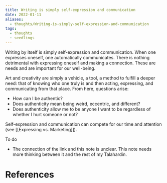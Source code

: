 ```yaml
---
title: Writing is simply self-expression and communication
date: 2022-01-11
aliases:
  - thoughts/Writing-is-simply-self-expression-and-communication
tags:
  - thoughts
  - seedlings
---
```

Writing by itself is simply self-expression and communication. When one expresses oneself, one automatically communicates. There is nothing detrimental with expressing oneself and making a connection. These are needs and are important for our well-being.

Art and creativity are simply a vehicle, a tool, a method to fulfill a deeper need: that of knowing who one truly is and then acting, expressing, and communicating from that place. From here, questions arise:
- How can I be authentic?
- Does authenticity mean being weird, eccentric, and different?
- Does authenticity allow me to be anyone I want to be regardless of whether I hurt someone or not?

Self-expression and communication can compete for our time and attention (see [[Expressing vs. Marketing]]).

To do

- The connection of the link and this note is unclear. This note needs more thinking between it and the rest of my Talahardin.

# References
